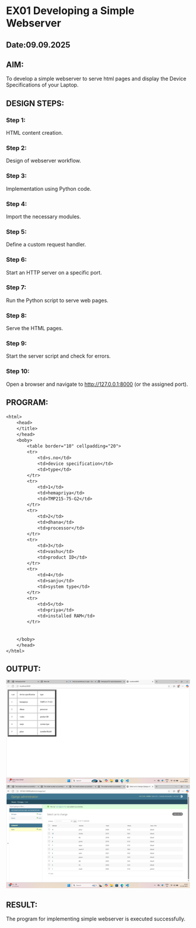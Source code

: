 # EX01 Developing a Simple Webserver
## Date:09.09.2025

## AIM:
To develop a simple webserver to serve html pages and display the Device Specifications of your Laptop.

## DESIGN STEPS:
### Step 1: 
HTML content creation.

### Step 2:
Design of webserver workflow.

### Step 3:
Implementation using Python code.

### Step 4:
Import the necessary modules.

### Step 5:
Define a custom request handler.

### Step 6:
Start an HTTP server on a specific port.

### Step 7:
Run the Python script to serve web pages.

### Step 8:
Serve the HTML pages.

### Step 9:
Start the server script and check for errors.

### Step 10:
Open a browser and navigate to http://127.0.0.1:8000 (or the assigned port).

## PROGRAM:
```
<html>
    <head>
    </title>
    </head>
    <boby>
        <table border="10" cellpadding="20">
        <tr>
            <td>s.no</td>
            <td>device specification</td>
            <td>type</td>
        </tr>
        <tr>
            <td>1</td>
            <td>hemapriya</td>
            <td>TMP215-75-G2</td>
        </tr>
        <tr> 
            <td>2</td>
            <td>dhana</td>
            <td>processor</td>
        </tr>
        <tr>
            <td>3</td>
            <td>vashu</td>
            <td>product ID</td>
        </tr>
        <tr>
            <td>4</td>
            <td>sanju</td>
            <td>system type</td>
        </tr>
        <tr>
            <td>5</td>
            <td>priya</td>
            <td>installed RAM</td>
        </tr>


    </boby>
    </head>
</html>
```


## OUTPUT:
![alt text](<Screenshot 2025-09-16 144450.png>)
![alt text](<Screenshot (14).png>)

## RESULT:
The program for implementing simple webserver is executed successfully.
